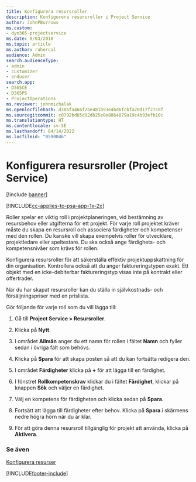 ```yaml
---
title: Konfigurera resursroller
description: Konfigurera resursroller i Project Service
author: JohnPBurrows
ms.custom:
- dyn365-projectservice
ms.date: 8/03/2018
ms.topic: article
ms.author: ruhercul
audience: Admin
search.audienceType:
- admin
- customizer
- enduser
search.app:
- D365CE
- D365PS
- ProjectOperations
ms.reviewer: johnmichalak
ms.openlocfilehash: d30bfa466f2be481b93e4bd6fcbfa20d17f27c8f
ms.sourcegitcommit: c0792bd65d92db25e0e8864879a19c4b93efb10c
ms.translationtype: HT
ms.contentlocale: sv-SE
ms.lasthandoff: 04/14/2022
ms.locfileid: "8590046"
---
```

# <a name="configure-resource-roles-project-service"></a>Konfigurera resursroller (Project Service)

[!include [banner](../includes/psa-now-project-operations.md)]

[!INCLUDE[cc-applies-to-psa-app-1x-2x](../includes/cc-applies-to-psa-app-1x-2x.md)]

Roller spelar en viktig roll i projektplaneringen, vid bestämning av resursbehov eller utgifterna för ett projekt. För varje roll projektet kräver måste du skapa en resursroll och associera färdigheter och kompetenser med den rollen. Du kanske vill skapa exempelvis roller för utvecklare, projektledare eller speltestare. Du ska också ange färdighets- och kompetensnivåer som krävs för rollen.  
  
 Konfigurera resursroller för att säkerställa effektiv projektuppskattning för din organisation.  Kontrollera också att du anger faktureringstypen exakt. Ett objekt med en icke-debiterbar faktureringstyp visas inte på kontrakt eller offertrader.  
  
 När du har skapat resursroller kan du ställa in självkostnads- och försäljningspriser med en prislista.  
  
 Gör följande för varje roll som du vill lägga till:  
  
1.  Gå till **Project Service > Resursroller**.  
  
2.  Klicka på **Nytt**.  
  
3.  I området **Allmän** anger du ett namn för rollen i fältet **Namn** och fyller sedan i övriga fält som behövs.  
  
4.  Klicka på **Spara** för att skapa posten så att du kan fortsätta redigera den.  
  
5.  I området **Färdigheter** klicka på **+** för att lägga till en färdighet.  
  
6.  I fönstret **Rollkompetenskrav** klickar du i fältet **Färdighet**, klickar på knappen **Sök** och väljer en färdighet.  
  
7.  Välj en kompetens för färdigheten och klicka sedan på **Spara**.  
  
8.  Fortsätt att lägga till färdigheter efter behov. Klicka på **Spara** i skärmens nedre högra hörn när du är klar.  
  
9. För att göra denna resursroll tillgänglig för projekt att använda, klicka på **Aktivera**.  
  
### <a name="see-also"></a>Se även  
 [Konfigurera resurser](../psa/set-up-resources.md)


[!INCLUDE[footer-include](../includes/footer-banner.md)]
